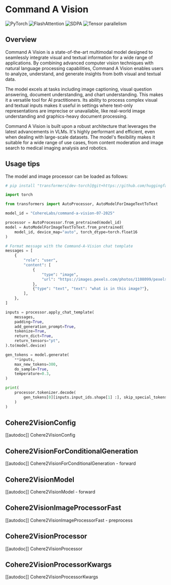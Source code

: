 # Command A Vision

<div class="flex flex-wrap space-x-1">
<img alt="PyTorch" src="https://img.shields.io/badge/PyTorch-DE3412?style=flat&logo=pytorch&logoColor=white">
<img alt="FlashAttention" src="https://img.shields.io/badge/%E2%9A%A1%EF%B8%8E%20FlashAttention-eae0c8?style=flat">
<img alt="SDPA" src="https://img.shields.io/badge/SDPA-DE3412?style=flat&logo=pytorch&logoColor=white">
<img alt="Tensor parallelism" src="https://img.shields.io/badge/Tensor%20parallelism-06b6d4?style=flat&logoColor=white">
</div>

## Overview

Command A Vision is a state-of-the-art multimodal model designed to seamlessly integrate visual and textual information for a wide range of applications. By combining advanced computer vision techniques with natural language processing capabilities, Command A Vision enables users to analyze, understand, and generate insights from both visual and textual data.

The model excels at tasks including image captioning, visual question answering, document understanding, and chart understanding. This makes it a versatile tool for AI practitioners. Its ability to process complex visual and textual inputs makes it useful in settings where text-only representations are imprecise or unavailable, like real-world image understanding and graphics-heavy document processing.

Command A Vision is built upon a robust architecture that leverages the latest advancements in VLMs. It's highly performant and efficient, even when dealing with large-scale datasets. The model's flexibility makes it suitable for a wide range of use cases, from content moderation and image search to medical imaging analysis and robotics.

## Usage tips

The model and image processor can be loaded as follows:

```python
# pip install "transformers[dev-torch]@git+https://github.com/huggingface/transformers.git"

import torch

from transformers import AutoProcessor, AutoModelForImageTextToText

model_id = "CohereLabs/command-a-vision-07-2025"

processor = AutoProcessor.from_pretrained(model_id)
model = AutoModelForImageTextToText.from_pretrained(
    model_id, device_map="auto", torch_dtype=torch.float16
)

# Format message with the Command-A-Vision chat template
messages = [
    {
        "role": "user",
        "content": [
            {
                "type": "image",
                "url": "https://images.pexels.com/photos/1108099/pexels-photo-1108099.jpeg",
            },
            {"type": "text", "text": "what is in this image?"},
        ],
    },
]

inputs = processor.apply_chat_template(
    messages,
    padding=True,
    add_generation_prompt=True,
    tokenize=True,
    return_dict=True,
    return_tensors="pt",
).to(model.device)

gen_tokens = model.generate(
    **inputs,
    max_new_tokens=300,
    do_sample=True,
    temperature=0.3,
)

print(
    processor.tokenizer.decode(
        gen_tokens[0][inputs.input_ids.shape[1] :], skip_special_tokens=True
    )
)
```

## Cohere2VisionConfig

[[autodoc]] Cohere2VisionConfig

## Cohere2VisionForConditionalGeneration

[[autodoc]] Cohere2VisionForConditionalGeneration
    - forward

## Cohere2VisionModel

[[autodoc]] Cohere2VisionModel
    - forward

## Cohere2VisionImageProcessorFast

[[autodoc]] Cohere2VisionImageProcessorFast
    - preprocess

## Cohere2VisionProcessor

[[autodoc]] Cohere2VisionProcessor

## Cohere2VisionProcessorKwargs

[[autodoc]] Cohere2VisionProcessorKwargs
